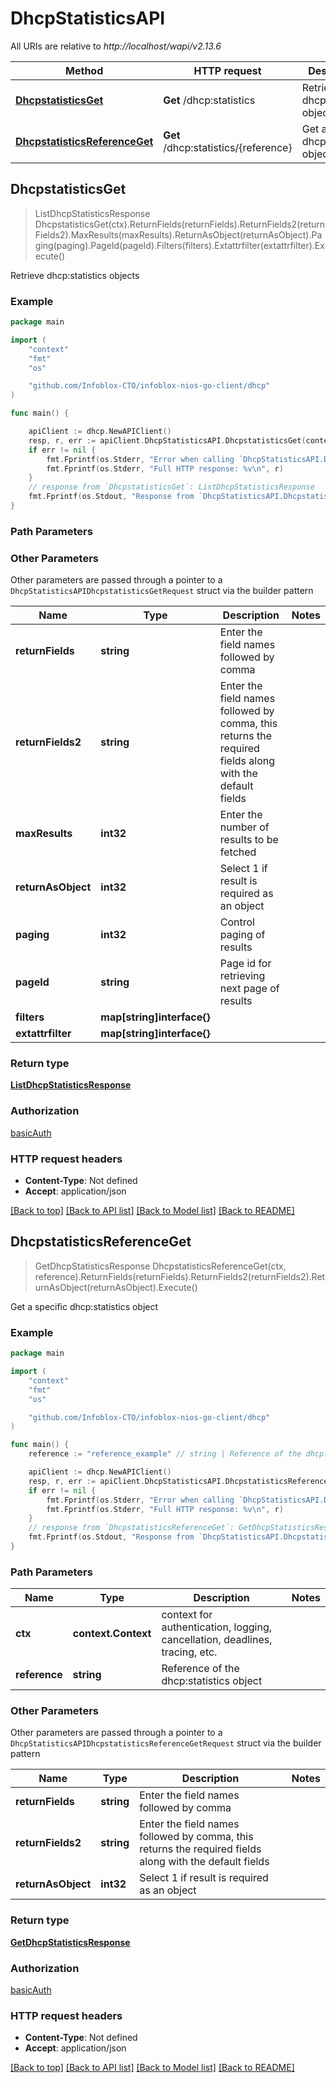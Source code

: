 # DhcpStatisticsAPI

All URIs are relative to *http://localhost/wapi/v2.13.6*

Method | HTTP request | Description
------------- | ------------- | -------------
[**DhcpstatisticsGet**](DhcpStatisticsAPI.md#DhcpstatisticsGet) | **Get** /dhcp:statistics | Retrieve dhcp:statistics objects
[**DhcpstatisticsReferenceGet**](DhcpStatisticsAPI.md#DhcpstatisticsReferenceGet) | **Get** /dhcp:statistics/{reference} | Get a specific dhcp:statistics object



## DhcpstatisticsGet

> ListDhcpStatisticsResponse DhcpstatisticsGet(ctx).ReturnFields(returnFields).ReturnFields2(returnFields2).MaxResults(maxResults).ReturnAsObject(returnAsObject).Paging(paging).PageId(pageId).Filters(filters).Extattrfilter(extattrfilter).Execute()

Retrieve dhcp:statistics objects



### Example

```go
package main

import (
	"context"
	"fmt"
	"os"

	"github.com/Infoblox-CTO/infoblox-nios-go-client/dhcp"
)

func main() {

	apiClient := dhcp.NewAPIClient()
	resp, r, err := apiClient.DhcpStatisticsAPI.DhcpstatisticsGet(context.Background()).Execute()
	if err != nil {
		fmt.Fprintf(os.Stderr, "Error when calling `DhcpStatisticsAPI.DhcpstatisticsGet``: %v\n", err)
		fmt.Fprintf(os.Stderr, "Full HTTP response: %v\n", r)
	}
	// response from `DhcpstatisticsGet`: ListDhcpStatisticsResponse
	fmt.Fprintf(os.Stdout, "Response from `DhcpStatisticsAPI.DhcpstatisticsGet`: %v\n", resp)
}
```

### Path Parameters



### Other Parameters

Other parameters are passed through a pointer to a `DhcpStatisticsAPIDhcpstatisticsGetRequest` struct via the builder pattern


Name | Type | Description  | Notes
------------- | ------------- | ------------- | -------------
**returnFields** | **string** | Enter the field names followed by comma | 
**returnFields2** | **string** | Enter the field names followed by comma, this returns the required fields along with the default fields | 
**maxResults** | **int32** | Enter the number of results to be fetched | 
**returnAsObject** | **int32** | Select 1 if result is required as an object | 
**paging** | **int32** | Control paging of results | 
**pageId** | **string** | Page id for retrieving next page of results | 
**filters** | **map[string]interface{}** |  | 
**extattrfilter** | **map[string]interface{}** |  | 

### Return type

[**ListDhcpStatisticsResponse**](ListDhcpStatisticsResponse.md)

### Authorization

[basicAuth](../README.md#basicAuth)

### HTTP request headers

- **Content-Type**: Not defined
- **Accept**: application/json

[[Back to top]](#) [[Back to API list]](../README.md#documentation-for-api-endpoints)
[[Back to Model list]](../README.md#documentation-for-models)
[[Back to README]](../README.md)


## DhcpstatisticsReferenceGet

> GetDhcpStatisticsResponse DhcpstatisticsReferenceGet(ctx, reference).ReturnFields(returnFields).ReturnFields2(returnFields2).ReturnAsObject(returnAsObject).Execute()

Get a specific dhcp:statistics object



### Example

```go
package main

import (
	"context"
	"fmt"
	"os"

	"github.com/Infoblox-CTO/infoblox-nios-go-client/dhcp"
)

func main() {
	reference := "reference_example" // string | Reference of the dhcp:statistics object

	apiClient := dhcp.NewAPIClient()
	resp, r, err := apiClient.DhcpStatisticsAPI.DhcpstatisticsReferenceGet(context.Background(), reference).Execute()
	if err != nil {
		fmt.Fprintf(os.Stderr, "Error when calling `DhcpStatisticsAPI.DhcpstatisticsReferenceGet``: %v\n", err)
		fmt.Fprintf(os.Stderr, "Full HTTP response: %v\n", r)
	}
	// response from `DhcpstatisticsReferenceGet`: GetDhcpStatisticsResponse
	fmt.Fprintf(os.Stdout, "Response from `DhcpStatisticsAPI.DhcpstatisticsReferenceGet`: %v\n", resp)
}
```

### Path Parameters


Name | Type | Description  | Notes
------------- | ------------- | ------------- | -------------
**ctx** | **context.Context** | context for authentication, logging, cancellation, deadlines, tracing, etc.
**reference** | **string** | Reference of the dhcp:statistics object | 

### Other Parameters

Other parameters are passed through a pointer to a `DhcpStatisticsAPIDhcpstatisticsReferenceGetRequest` struct via the builder pattern


Name | Type | Description  | Notes
------------- | ------------- | ------------- | -------------
**returnFields** | **string** | Enter the field names followed by comma | 
**returnFields2** | **string** | Enter the field names followed by comma, this returns the required fields along with the default fields | 
**returnAsObject** | **int32** | Select 1 if result is required as an object | 

### Return type

[**GetDhcpStatisticsResponse**](GetDhcpStatisticsResponse.md)

### Authorization

[basicAuth](../README.md#basicAuth)

### HTTP request headers

- **Content-Type**: Not defined
- **Accept**: application/json

[[Back to top]](#) [[Back to API list]](../README.md#documentation-for-api-endpoints)
[[Back to Model list]](../README.md#documentation-for-models)
[[Back to README]](../README.md)

